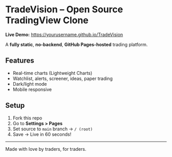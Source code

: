 # TradeVision – Open Source TradingView Clone

**Live Demo:** https://yourusername.github.io/TradeVision

A **fully static**, **no-backend**, **GitHub Pages-hosted** trading platform.

## Features
- Real-time charts (Lightweight Charts)
- Watchlist, alerts, screener, ideas, paper trading
- Dark/light mode
- Mobile responsive

## Setup
1. Fork this repo
2. Go to **Settings > Pages**
3. Set source to `main` branch → `/ (root)`
4. Save → Live in 60 seconds!

---
Made with love by traders, for traders.
